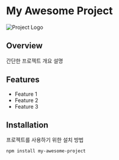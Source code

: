 # My Awesome Project

![Project Logo](link_to_your_logo.png)

## Overview

간단한 프로젝트 개요 설명

## Features

- Feature 1
- Feature 2
- Feature 3

## Installation

프로젝트를 사용하기 위한 설치 방법

```bash
npm install my-awesome-project
